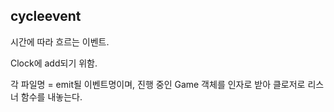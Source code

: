 ## cycleevent
시간에 따라 흐르는 이벤트.

Clock에 add되기 위함.

각 파일명 = emit될 이벤트명이며,
진행 중인 Game 객체를 인자로 받아 클로저로 리스너 함수를 내놓는다.